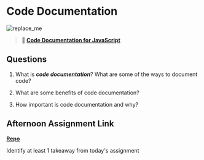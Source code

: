 # Code Documentation

![replace_me](https://codeworks.blob.core.windows.net/public/assets/img/illustrations/placeholder.svg)

> **📖 [Code Documentation for JavaScript](https://codeworksacademy.com/fs-student-guide/resources/wk7/02-JSDocs)**

## Questions

1. What is ***code documentation***? What are some of the ways to document code?

2. What are some benefits of code documentation?

3. How important is code documentation and why?

## Afternoon Assignment Link

**[Repo](https://github.com/zroes/<ASSIGNMENT_REPO>)**

Identify at least 1 takeaway from today's assignment
